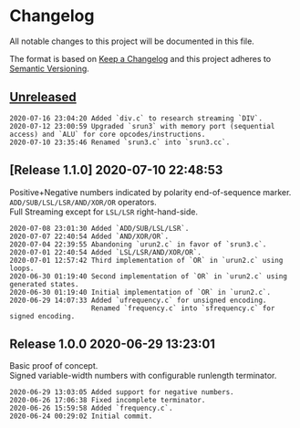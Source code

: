 # Changelog
All notable changes to this project will be documented in this file.

The format is based on [Keep a Changelog](http://keepachangelog.com/en/1.0.0/)
and this project adheres to [Semantic Versioning](http://semver.org/spec/v2.0.0.html).

## [Unreleased]

```
2020-07-16 23:04:20 Added `div.c` to research streaming `DIV`.
2020-07-12 23:00:59 Upgraded `srun3` with memory port (sequential access) and `ALU` for core opcodes/instructions.
2020-07-10 23:35:46 Renamed `srun3.c` into `srun3.cc`.
```

## [Release 1.1.0] 2020-07-10 22:48:53

Positive+Negative numbers indicated by polarity end-of-sequence marker.  
`ADD/SUB/LSL/LSR/AND/XOR/OR` operators.  
Full Streaming except for `LSL/LSR` right-hand-side.  

```
2020-07-08 23:01:30 Added `ADD/SUB/LSL/LSR`.
2020-07-07 22:40:54 Added `AND/XOR/OR`.
2020-07-04 22:39:55 Abandoning `urun2.c` in favor of `srun3.c`.
2020-07-01 22:40:54 Added `LSL/LSR/AND/XOR/OR`.
2020-07-01 12:57:42 Third implementation of `OR` in `urun2.c` using loops.
2020-06-30 01:19:40 Second implementation of `OR` in `urun2.c` using generated states.
2020-06-30 01:19:40 Initial implementation of `OR` in `urun2.c`.
2020-06-29 14:07:33 Added `ufrequency.c` for unsigned encoding.
                    Renamed `frequency.c` into `sfrequency.c` for signed encoding. 
```

## Release 1.0.0 2020-06-29 13:23:01

Basic proof of concept.  
Signed variable-width numbers with configurable runlength terminator.  

```
2020-06-29 13:03:05 Added support for negative numbers.
2020-06-26 17:06:38 Fixed incomplete terminator.
2020-06-26 15:59:58 Added `frequency.c`.
2020-06-24 00:29:02 Initial commit.
```

[Unreleased]: /RockingShip/armonika/compare/v1.1.0...HEAD
[1.1.0]: /RockingShip/armonika/compare/v1.0.0...v1.1.0

